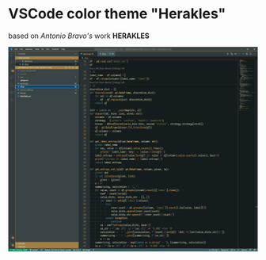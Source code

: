 # VSCode color theme "Herakles"
based on <i>Antonio Bravo's</i> work <b>HERAKLES</b>


![preview](https://raw.githubusercontent.com/comatan96/Herakles-theme/master/images/screenshot.png)
